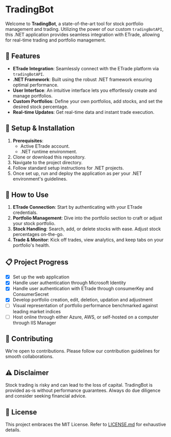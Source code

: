# TradingBot

Welcome to **TradingBot**, a state-of-the-art tool for stock portfolio management and trading. Utilizing the power of our custom `tradingBotAPI`, this .NET application provides seamless integration with ETrade, allowing for real-time trading and portfolio management.

## 🌟 Features

- **ETrade Integration**: Seamlessly connect with the ETrade platform via `tradingBotAPI`.
- **.NET Framework**: Built using the robust .NET framework ensuring optimal performance.
- **User Interface**: An intuitive interface lets you effortlessly create and manage portfolios.
- **Custom Portfolios**: Define your own portfolios, add stocks, and set the desired stock percentage.
- **Real-time Updates**: Get real-time data and instant trade execution.

## 🔧 Setup & Installation

1. **Prerequisites**: 
   - Active ETrade account.
   - .NET runtime environment.
2. Clone or download this repository.
3. Navigate to the project directory.
4. Follow standard setup instructions for .NET projects.
5. Once set up, run and deploy the application as per your .NET environment's guidelines.

## 🚀 How to Use

1. **ETrade Connection**: Start by authenticating with your ETrade credentials.
2. **Portfolio Management**: Dive into the portfolio section to craft or adjust your stock portfolio.
3. **Stock Handling**: Search, add, or delete stocks with ease. Adjust stock percentages on-the-go.
4. **Trade & Monitor**: Kick off trades, view analytics, and keep tabs on your portfolio's health.

## 📋 Project Progress

- [x] Set up the web application
- [x] Handle user authentication through Microsoft Identity
- [x] Handle user authentication with ETrade through consumerKey and ConsumerSecret
- [x] Develop portfolio creation, edit, deletion, updation and adjustment
- [ ] Visual representation of portfolio performance benchmarked against leading market indices
- [ ] Host online through either Azure, AWS, or self-hosted on a computer through IIS Manager

## 🤝 Contributing

We're open to contributions. Please follow our contribution guidelines for smooth collaborations.

## ⚠️ Disclaimer

Stock trading is risky and can lead to the loss of capital. TradingBot is provided as-is without performance guarantees. Always do due diligence and consider seeking financial advice.

## 📜 License

This project embraces the MIT License. Refer to [LICENSE.md](LICENSE.md) for exhaustive details.
